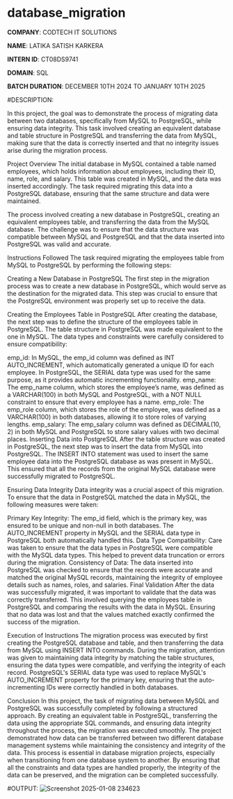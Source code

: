 # database_migration

**COMPANY**: CODTECH IT SOLUTIONS

**NAME**: LATIKA SATISH KARKERA

**INTERN ID**: CT08DS9741

**DOMAIN**: SQL

**BATCH DURATION**: DECEMBER 10TH 2024 TO JANUARY 10TH 2025

#DESCRIPTION:

In this project, the goal was to demonstrate the process of migrating data between two databases, specifically from MySQL to PostgreSQL, while ensuring data integrity. This task involved creating an equivalent database and table structure in PostgreSQL and transferring the data from MySQL, making sure that the data is correctly inserted and that no integrity issues arise during the migration process.

Project Overview
The initial database in MySQL contained a table named employees, which holds information about employees, including their ID, name, role, and salary. This table was created in MySQL, and the data was inserted accordingly. The task required migrating this data into a PostgreSQL database, ensuring that the same structure and data were maintained.

The process involved creating a new database in PostgreSQL, creating an equivalent employees table, and transferring the data from the MySQL database. The challenge was to ensure that the data structure was compatible between MySQL and PostgreSQL and that the data inserted into PostgreSQL was valid and accurate.

Instructions Followed
The task required migrating the employees table from MySQL to PostgreSQL by performing the following steps:

Creating a New Database in PostgreSQL The first step in the migration process was to create a new database in PostgreSQL, which would serve as the destination for the migrated data. This step was crucial to ensure that the PostgreSQL environment was properly set up to receive the data.

Creating the Employees Table in PostgreSQL After creating the database, the next step was to define the structure of the employees table in PostgreSQL. The table structure in PostgreSQL was made equivalent to the one in MySQL. The data types and constraints were carefully considered to ensure compatibility:

emp_id: In MySQL, the emp_id column was defined as INT AUTO_INCREMENT, which automatically generated a unique ID for each employee. In PostgreSQL, the SERIAL data type was used for the same purpose, as it provides automatic incrementing functionality.
emp_name: The emp_name column, which stores the employee’s name, was defined as a VARCHAR(100) in both MySQL and PostgreSQL, with a NOT NULL constraint to ensure that every employee has a name.
emp_role: The emp_role column, which stores the role of the employee, was defined as a VARCHAR(100) in both databases, allowing it to store roles of varying lengths.
emp_salary: The emp_salary column was defined as DECIMAL(10, 2) in both MySQL and PostgreSQL to store salary values with two decimal places.
Inserting Data into PostgreSQL After the table structure was created in PostgreSQL, the next step was to insert the data from MySQL into PostgreSQL. The INSERT INTO statement was used to insert the same employee data into the PostgreSQL database as was present in MySQL. This ensured that all the records from the original MySQL database were successfully migrated to PostgreSQL.

Ensuring Data Integrity Data integrity was a crucial aspect of this migration. To ensure that the data in PostgreSQL matched the data in MySQL, the following measures were taken:

Primary Key Integrity: The emp_id field, which is the primary key, was ensured to be unique and non-null in both databases. The AUTO_INCREMENT property in MySQL and the SERIAL data type in PostgreSQL both automatically handled this.
Data Type Compatibility: Care was taken to ensure that the data types in PostgreSQL were compatible with the MySQL data types. This helped to prevent data truncation or errors during the migration.
Consistency of Data: The data inserted into PostgreSQL was checked to ensure that the records were accurate and matched the original MySQL records, maintaining the integrity of employee details such as names, roles, and salaries.
Final Validation After the data was successfully migrated, it was important to validate that the data was correctly transferred. This involved querying the employees table in PostgreSQL and comparing the results with the data in MySQL. Ensuring that no data was lost and that the values matched exactly confirmed the success of the migration.

Execution of Instructions
The migration process was executed by first creating the PostgreSQL database and table, and then transferring the data from MySQL using INSERT INTO commands. During the migration, attention was given to maintaining data integrity by matching the table structures, ensuring the data types were compatible, and verifying the integrity of each record. PostgreSQL's SERIAL data type was used to replace MySQL's AUTO_INCREMENT property for the primary key, ensuring that the auto-incrementing IDs were correctly handled in both databases.

Conclusion
In this project, the task of migrating data between MySQL and PostgreSQL was successfully completed by following a structured approach. By creating an equivalent table in PostgreSQL, transferring the data using the appropriate SQL commands, and ensuring data integrity throughout the process, the migration was executed smoothly. The project demonstrated how data can be transferred between two different database management systems while maintaining the consistency and integrity of the data. This process is essential in database migration projects, especially when transitioning from one database system to another. By ensuring that all the constraints and data types are handled properly, the integrity of the data can be preserved, and the migration can be completed successfully.

#OUTPUT:
![Screenshot 2025-01-08 234623](https://github.com/user-attachments/assets/95718472-e27f-4de3-9443-9bfdd2f5669d)
